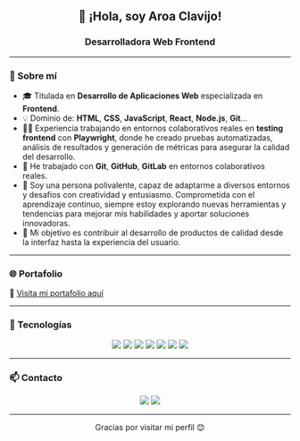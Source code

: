 <h2 align="center">👋 ¡Hola, soy Aroa Clavijo!</h2>
<h3 align="center">Desarrolladora Web Frontend

---

### 📌 Sobre mí

- 🎓 Titulada en **Desarrollo de Aplicaciones Web** especializada en **Frontend**.
- 💡 Dominio de: **HTML**, **CSS**, **JavaScript**, **React**, **Node.js**, **Git**...
- 👩‍💻 Experiencia trabajando en entornos colaborativos reales en **testing frontend** con **Playwright**, donde he creado pruebas automatizadas, análisis de resultados y generación de métricas para asegurar la calidad del desarrollo.
- 🤝 He trabajado con **Git**, **GitHub**, **GitLab** en entornos colaborativos reales.
- 🚀  Soy una persona polivalente, capaz de adaptarme a diversos entornos y desafíos con creatividad y entusiasmo. Comprometida con el aprendizaje continuo, siempre estoy explorando nuevas herramientas y tendencias para mejorar mis habilidades y aportar soluciones innovadoras.
- 🎯 Mi objetivo es contribuir al desarrollo de productos de calidad desde la interfaz hasta la experiencia del usuario.

---

### 🌐 Portafolio

🔗 [Visita mi portafolio aquí](https://portafolio-three-bice-20.vercel.app/)

---

### 🚀 Tecnologías 

<p align="center">
  <img src="https://img.shields.io/badge/HTML5-E34F26?style=for-the-badge&logo=html5&logoColor=white" />
  <img src="https://img.shields.io/badge/CSS3-1572B6?style=for-the-badge&logo=css3&logoColor=white" />
  <img src="https://img.shields.io/badge/JavaScript-F7DF1E?style=for-the-badge&logo=javascript&logoColor=black" />
  <img src="https://img.shields.io/badge/React-20232A?style=for-the-badge&logo=react&logoColor=61DAFB" />
  <img src="https://img.shields.io/badge/Node.js-339933?style=for-the-badge&logo=nodedotjs&logoColor=white" />
  <img src="https://img.shields.io/badge/Git-F05032?style=for-the-badge&logo=git&logoColor=white" />
  <img src="https://img.shields.io/badge/Playwright-2EAD33?style=for-the-badge&logo=playwright&logoColor=white" />
</p>

---

### 📫 Contacto

<p align="center">
   <a href="mailto:aroaclavijo16@gmail.com"><img src="https://img.shields.io/badge/Email-Enviar%20correo-red?style=for-the-badge&logo=gmail&logoColor=white" /></a>
  <a href="https://www.linkedin.com/in/aroaclavijo/"><img src="https://img.shields.io/badge/LinkedIn-Aroa%20Clavijo-blue?style=for-the-badge&logo=linkedin&logoColor=white" /></a>
</p>

---

<p align="center">
  Gracias por visitar mi perfil 😊
</p>

